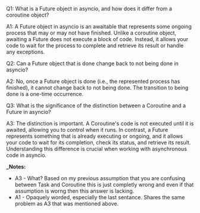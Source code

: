 Q1: What is a Future object in asyncio, and how does it differ from a coroutine object?

A1: A Future object in asyncio is an awaitable that represents some ongoing process that may or may not have finished. Unlike a coroutine object, awaiting a Future does not execute a block of code. Instead, it allows your code to wait for the process to complete and retrieve its result or handle any exceptions.

Q2: Can a Future object that is done change back to not being done in asyncio?

A2: No, once a Future object is done (i.e., the represented process has finished), it cannot change back to not being done. The transition to being done is a one-time occurrence.

Q3: What is the significance of the distinction between a Coroutine and a Future in asyncio?

A3: The distinction is important. A Coroutine's code is not executed until it is awaited, allowing you to control when it runs. In contrast, a Future represents something that is already executing or ongoing, and it allows your code to wait for its completion, check its status, and retrieve its result. Understanding this difference is crucial when working with asynchronous code in asyncio.

**_Notes:**
* A3 - What? Based on my previous assumption that you are confusing between Task and Coroutine this is just completly wrong and even if that assumption is worng then this answer is lacking.
* A1 - Opaquely worded, especially the last sentance. Shares the same problem as A3 that was mentioned above.
